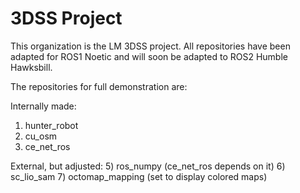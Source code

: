 # 3DSS Project

This organization is the LM 3DSS project. All repositories have been adapted for ROS1 Noetic and will soon be adapted to ROS2 Humble Hawksbill.

The repositories for full demonstration are:

Internally made:
1) hunter_robot
2) cu_osm
3) ce_net_ros

External, but adjusted:
5) ros_numpy (ce_net_ros depends on it)
6) sc_lio_sam
7) octomap_mapping (set to display colored maps)


